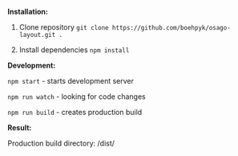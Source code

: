 **Installation:**

1. Clone repository `git clone https://github.com/boehpyk/osago-layout.git .`

2. Install dependencies `npm install`

**Development:**

`npm start` - starts development server

`npm run watch` - looking for code changes

`npm run build` - creates production build

**Result:**

Production build directory: /dist/
